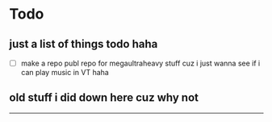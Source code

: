 # Todo 
just a list of things todo haha 
---- 



- [ ] make a repo publ repo for megaultraheavy stuff cuz i just wanna see if i can play music in VT haha


## old stuff i did down here cuz why not 
---- 